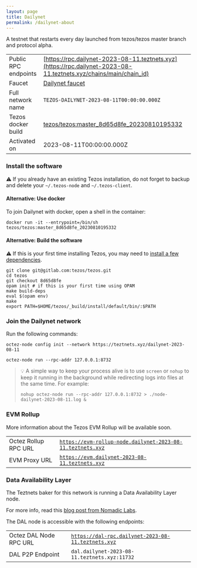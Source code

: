 ```yaml
---
layout: page
title: Dailynet
permalink: /dailynet-about
---
```


A testnet that restarts every day launched from tezos/tezos master branch and protocol alpha.

| | |
|-------|---------------------|
| Public RPC endpoints | [https://rpc.dailynet-2023-08-11.teztnets.xyz](https://rpc.dailynet-2023-08-11.teztnets.xyz/chains/main/chain_id)<br/> |
| Faucet | [Dailynet faucet](https://faucet.dailynet-2023-08-11.teztnets.xyz) |
| Full network name | `TEZOS-DAILYNET-2023-08-11T00:00:00.000Z` |
| Tezos docker build | [tezos/tezos:master_8d65d8fe_20230810195332](https://hub.docker.com/r/tezos/tezos/tags?page=1&ordering=last_updated&name=master_8d65d8fe_20230810195332) |
| Activated on | 2023-08-11T00:00:00.000Z |





### Install the software

⚠️  If you already have an existing Tezos installation, do not forget to backup and delete your `~/.tezos-node` and `~/.tezos-client`.



#### Alternative: Use docker

To join Dailynet with docker, open a shell in the container:

```
docker run -it --entrypoint=/bin/sh tezos/tezos:master_8d65d8fe_20230810195332
```

#### Alternative: Build the software

⚠️  If this is your first time installing Tezos, you may need to [install a few dependencies](https://tezos.gitlab.io/introduction/howtoget.html#setting-up-the-development-environment-from-scratch).

```
git clone git@gitlab.com:tezos/tezos.git
cd tezos
git checkout 8d65d8fe
opam init # if this is your first time using OPAM
make build-deps
eval $(opam env)
make
export PATH=$HOME/tezos/_build/install/default/bin/:$PATH
```

### Join the Dailynet network

Run the following commands:

```
octez-node config init --network https://teztnets.xyz/dailynet-2023-08-11

octez-node run --rpc-addr 127.0.0.1:8732
```

> 💡 A simple way to keep your process alive is to use `screen` or `nohup` to keep it running in the background while redirecting logs into files at the same time. For example:
>
> ```bash=13
> nohup octez-node run --rpc-addr 127.0.0.1:8732 > ./node-dailynet-2023-08-11.log &
> ```


### EVM Rollup

More information about the Tezos EVM Rollup will be available soon.

| | |
|-------|---------------------|
| Octez Rollup RPC URL | [`https://evm-rollup-node.dailynet-2023-08-11.teztnets.xyz`](https://evm-rollup-node.dailynet-2023-08-11.teztnets.xyz/global/block/head) |
| EVM Proxy URL | [`https://evm.dailynet-2023-08-11.teztnets.xyz`](https://evm.dailynet-2023-08-11.teztnets.xyz) |




### Data Availability Layer

The Teztnets baker for this network is running a Data Availability Layer node.

For more info, read this [blog post from Nomadic Labs](https://research-development.nomadic-labs.com/data-availability-layer-tezos.html).

The DAL node is accessible with the following endpoints:

| | |
|-------|---------------------|
| Octez DAL Node RPC URL | [`https://dal-rpc.dailynet-2023-08-11.teztnets.xyz`](https://dal-rpc.dailynet-2023-08-11.teztnets.xyz) |
| DAL P2P Endpoint | `dal.dailynet-2023-08-11.teztnets.xyz:11732` |




